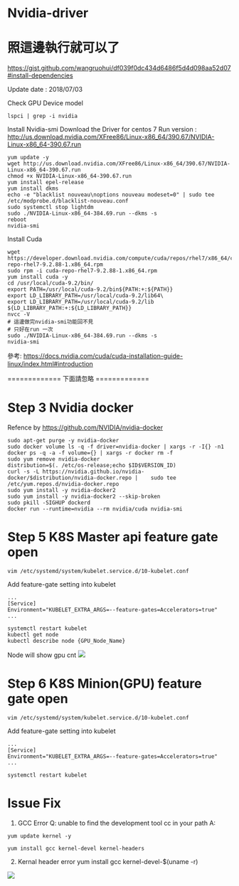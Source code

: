 # Nvidia-driver

照這邊執行就可以了
===

https://gist.github.com/wangruohui/df039f0dc434d6486f5d4d098aa52d07#install-dependencies

Update date : 2018/07/03

Check GPU Device model
```shell=
lspci | grep -i nvidia
```

Install Nvidia-smi
Download the Driver for centos 7
Run version : http://us.download.nvidia.com/XFree86/Linux-x86_64/390.67/NVIDIA-Linux-x86_64-390.67.run

```shell=
yum update -y
wget http://us.download.nvidia.com/XFree86/Linux-x86_64/390.67/NVIDIA-Linux-x86_64-390.67.run
chmod +x NVIDIA-Linux-x86_64-390.67.run
yum install epel-release
yum install dkms
echo -e "blacklist nouveau\noptions nouveau modeset=0" | sudo tee /etc/modprobe.d/blacklist-nouveau.conf
sudo systemctl stop lightdm
sudo ./NVIDIA-Linux-x86_64-384.69.run --dkms -s
reboot
nvidia-smi
```

Install Cuda
```shell=
wget https://developer.download.nvidia.com/compute/cuda/repos/rhel7/x86_64/cuda-repo-rhel7-9.2.88-1.x86_64.rpm
sudo rpm -i cuda-repo-rhel7-9.2.88-1.x86_64.rpm
yum install cuda -y
cd /usr/local/cuda-9.2/bin/
export PATH=/usr/local/cuda-9.2/bin${PATH:+:${PATH}}
export LD_LIBRARY_PATH=/usr/local/cuda-9.2/lib64\
export LD_LIBRARY_PATH=/usr/local/cuda-9.2/lib                         ${LD_LIBRARY_PATH:+:${LD_LIBRARY_PATH}}
nvcc -V
# 這邊做完nvidia-smi功能回不見
# 只好在run 一次
sudo ./NVIDIA-Linux-x86_64-384.69.run --dkms -s
nvidia-smi
```

參考: https://docs.nvidia.com/cuda/cuda-installation-guide-linux/index.html#introduction

============= 下面請忽略 =============













Step 3 Nvidia docker
===
Refence by https://github.com/NVIDIA/nvidia-docker
```shell=
sudo apt-get purge -y nvidia-docker
sudo docker volume ls -q -f driver=nvidia-docker | xargs -r -I{} -n1 docker ps -q -a -f volume={} | xargs -r docker rm -f
sudo yum remove nvidia-docker
distribution=$(. /etc/os-release;echo $ID$VERSION_ID)
curl -s -L https://nvidia.github.io/nvidia-docker/$distribution/nvidia-docker.repo |    sudo tee /etc/yum.repos.d/nvidia-docker.repo
sudo yum install -y nvidia-docker2
sudo yum install -y nvidia-docker2 --skip-broken
sudo pkill -SIGHUP dockerd
docker run --runtime=nvidia --rm nvidia/cuda nvidia-smi
```


Step 5 K8S Master api feature gate open
===
```shell=
vim /etc/systemd/system/kubelet.service.d/10-kubelet.conf 
```
Add feature-gate setting into kubelet
```
...
[Service]
Environment="KUBELET_EXTRA_ARGS=--feature-gates=Accelerators=true"
...
```

```shell=
systemctl restart kubelet
kubectl get node
kubectl describe node {GPU_Node_Name}
```
Node will show gpu cnt
![](https://i.imgur.com/Bd9bB3j.png)


Step 6 K8S Minion(GPU) feature gate open
===
```shell=
vim /etc/systemd/system/kubelet.service.d/10-kubelet.conf 
```
Add feature-gate setting into kubelet
```
...
[Service]
Environment="KUBELET_EXTRA_ARGS=--feature-gates=Accelerators=true"
...
```

```shell=
systemctl restart kubelet
```


Issue Fix
===
1. GCC Error
Q: unable to find the development tool cc in your path
A: 
```shell=
yum update kernel -y

yum install gcc kernel-devel kernel-headers
```

2. Kernal header error
yum install gcc kernel-devel-$(uname -r)


![](https://i.imgur.com/ZIBjwgJ.png)


